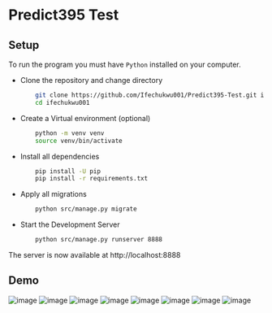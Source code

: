 # Predict395 Test

## Setup
To run the program you must have `Python` installed on your computer.
- Clone the repository and change directory
    ```bash
        git clone https://github.com/Ifechukwu001/Predict395-Test.git ifechukwu001
        cd ifechukwu001
    ```

- Create a Virtual environment (optional)
    ```bash
        python -m venv venv
        source venv/bin/activate
    ```

- Install all dependencies
    ```bash
        pip install -U pip
        pip install -r requirements.txt
    ```

- Apply all migrations
    ```bash
        python src/manage.py migrate
    ```

- Start the Development Server
    ```bash
        python src/manage.py runserver 8888
    ```

The server is now available at http://localhost:8888

## Demo

![image](https://github.com/Ifechukwu001/Predict395-Test/assets/66724426/143aad96-9f6e-4ac1-b1ae-4641df7dd57a)
![image](https://github.com/Ifechukwu001/Predict395-Test/assets/66724426/1692b5cb-5250-4731-92aa-3b1fe460c2a1)
![image](https://github.com/Ifechukwu001/Predict395-Test/assets/66724426/beb0bcfd-e790-463d-978b-11472e1566fa)
![image](https://github.com/Ifechukwu001/Predict395-Test/assets/66724426/0a005681-30dc-4102-8164-a68bebe623c6)
![image](https://github.com/Ifechukwu001/Predict395-Test/assets/66724426/03ef11bb-efc8-4dec-b846-be3911a18429)
![image](https://github.com/Ifechukwu001/Predict395-Test/assets/66724426/9d59bb91-a3b5-418f-9fab-e0c8fe6c07cd)
![image](https://github.com/Ifechukwu001/Predict395-Test/assets/66724426/3595a57c-2f88-4f9c-bb9d-1b4897e083de)
![image](https://github.com/Ifechukwu001/Predict395-Test/assets/66724426/1619a11b-3c0b-4ca9-8575-a6762cbf64a0)







